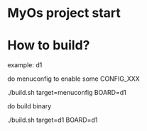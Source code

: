 # MyOs project start

# How to build?

example: d1

do menuconfig to enable some CONFIG_XXX

./build.sh target=menuconfig BOARD=d1

do build binary

./build.sh target=d1 BOARD=d1
